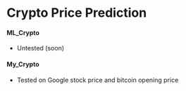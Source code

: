 # Crypto Price Prediction

#### ML_Crypto
* Untested (soon)

#### My_Crypto
* Tested on Google stock price and bitcoin opening price
